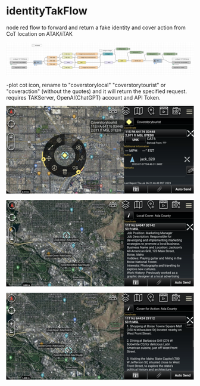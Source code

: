 # identityTakFlow
node red flow to forward and return a fake identity and cover action from CoT location on ATAK/iTAK

![flow](/identityTakFlow.png?raw=true "Node-Red Flow")


-plot cot icon, rename to "coverstorylocal" "coverstorytourist" or "coveraction" (without the quotes) and it will return the specified request. requires TAKServer, OpenAI(ChatGPT) account and API Token.

![flow](/ATAK1.png?raw=true "ATAK Request Example")

![flow](/ATAK2.png?raw=true "ATAK Example")

![flow](/ATAK3.png?raw=true "ATAK Example")



